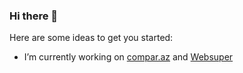 ### Hi there 👋

Here are some ideas to get you started:

- I’m currently working on [compar.az](https://compar.az) and <a href="compar.az">Websuper</a>
